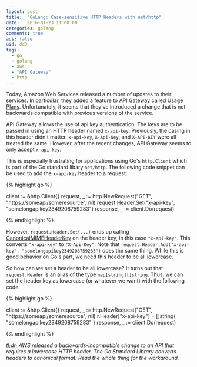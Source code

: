 ```yaml
---
layout: post
title:  "GoLang: Case-sensitive HTTP Headers with net/http"
date:   2016-01-23 11:00:00
categories: golang
comments: true
ads: false
uid: dd3
tags: 
  - go 
  - golang 
  - aws 
  - "API Gateway" 
  - http
---
```


Today, Amazon Web Services released a number of updates to their services. 
In particular, they added a feature to [API Gateway](https://aws.amazon.com/api-gateway/) 
called [Usage Plans](https://aws.amazon.com/blogs/aws/new-usage-plans-for-amazon-api-gateway/).
Unfortunately, it seems that they've introduced a change that is not backwards compatible with previous versions of the service.

API Gateway allows the use of api key authentication. The keys are to be passed in using an HTTP header named `x-api-key`. 
Previously, the casing in this header didn't matter. `x-api-key`, `X-Api-Key`, and `X-API-KEY` were all treated the same.
However, after the recent changes, API Gateway seems to only accept `x-api-key`.

This is especially frustrating for applications using Go's `http.Client` which is part of the Go standard libary `net/http`.
The following code snippet can be used to add the `x-api-key` header to a request:


{% highlight go %}

client := &http.Client{}
request, _ := http.NewRequest("GET", "https://someapi/someresource", nil)
request.Header.Set("x-api-key", "somelongapikey2349208759283")
response, _ := client.Do(request)

{% endhighlight %}

However, `request.Header.Set(...)` ends up calling [CanonicalMIMEHeaderKey](https://github.com/golang/go/blob/master/src/net/textproto/reader.go#L554) 
on the header key, in this case `"x-api-key"`.
This converts `"x-api-key"` to `"X-Api-Key"`. Note that `request.Header.Add("x-api-key", "somelongapikey2349208759283")` does the same thing. 
While this is good behavior on Go's part, we need this header to be all lowercase.

So how can we set a header to be all lowercase? It turns out that `request.Header` is an alias of the type `map[string][]string`.
Thus, we can set the header key as lowercase (or whatever we want) with the following code:

{% highlight go %}

client := &http.Client{}
request, _ := http.NewRequest("GET", "https://someapi/someresource", nil)
r.Header["x-api-key"] = []string{ "somelongapikey2349208759283" }
response, _ := client.Do(request)

{% endhighlight %}


*tl;dr; AWS released a backwards-incompatible change to an API that requires a lowercase HTTP header. The Go Standard Library converts headers to canonical format. Read the whole thing for the workaround.*


